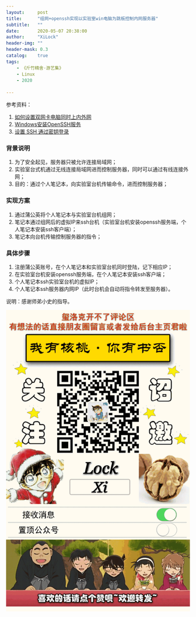 ```yaml
---
layout:     post
title:      "组网+openssh实现以实验室win电脑为跳板控制内网服务器"
subtitle:   ""
date:       2020-05-07 20:38:00
author:     "XiLock"
header-img: ""
header-mask: 0.3
catalog:    true
tags:
    - 《斤竹精舍·游艺集》
    - Linux
    - 2020

---
```

  
参考资料：
1. [如何设置双网卡电脑同时上内外网](https://jingyan.baidu.com/article/cbf0e500ac8b232eaa289339.html)
1. [Windows安装OpenSSH服务](https://www.jianshu.com/p/6e5bc39d386e)
1. [设置 SSH 通过密钥登录](https://hyjk2000.github.io/2012/03/16/how-to-set-up-ssh-keys/)


### 背景说明
1. 为了安全起见，服务器只被允许连接局域网；
2. 实验室台式机通过无线连接局域网进而控制服务器，同时可以通过有线连接外网；
3. 目的：通过个人笔记本，向实验室台机传输命令，进而控制服务器；

### 实现方案
1. 通过蒲公英将个人笔记本与实验室台机组网；
1. 笔记本通过组网后的虚拟IP来ssh台机（实验室台机安装openssh服务端，个人笔记本安装ssh客户端）；
1. 笔记本向台机传输控制服务器的指令；

### 具体步骤
1. 注册蒲公英账号，在个人笔记本和实验室台机同时登陆，记下相应IP；
1. 在实验室台机安装openssh服务端，在个人笔记本安装ssh客户端；
1. 个人笔记本ssh实验室台机的虚拟IP；
1. 个人笔记本ssh服务器内网IP（此时台机会自动将指令转发至服务器）。

说明：感谢师弟小史的指导。

![](/img/wc-tail.GIF)
